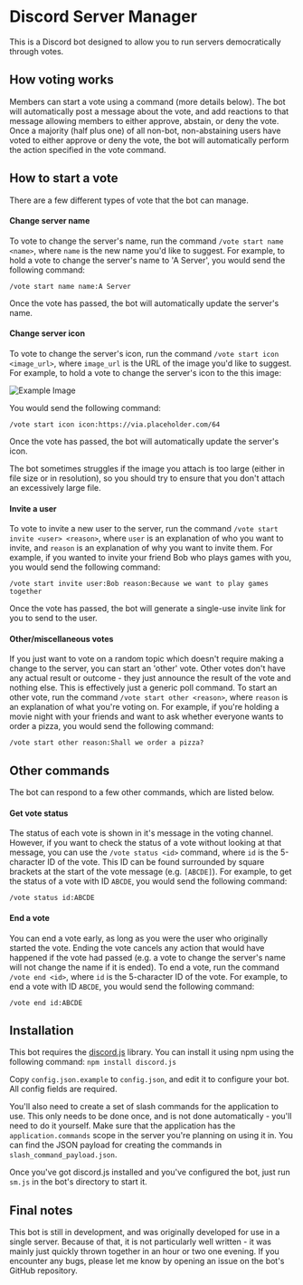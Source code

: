 # Discord Server Manager

This is a Discord bot designed to allow you to run servers democratically through votes.

## How voting works
Members can start a vote using a command (more details below). The bot will automatically post a message about the vote, and add reactions to that message allowing members to either approve, abstain, or deny the vote. Once a majority (half plus one) of all non-bot, non-abstaining users have voted to either approve or deny the vote, the bot will automatically perform the action specified in the vote command.

## How to start a vote
There are a few different types of vote that the bot can manage.

#### Change server name
To vote to change the server's name, run the command `/vote start name <name>`, where `name` is the new name you'd like to suggest. For example, to hold a vote to change the server's name to 'A Server', you would send the following command:

```/vote start name name:A Server```

Once the vote has passed, the bot will automatically update the server's name.

#### Change server icon
To vote to change the server's icon, run the command `/vote start icon <image_url>`, where `image_url` is the URL of the image you'd like to suggest. For example, to hold a vote to change the server's icon to the this image:

![Example Image](https://via.placeholder.com/64)

You would send the following command:

```/vote start icon icon:https://via.placeholder.com/64```

Once the vote has passed, the bot will automatically update the server's icon.

The bot sometimes struggles if the image you attach is too large (either in file size or in resolution), so you should try to ensure that you don't attach an excessively large file.

#### Invite a user
To vote to invite a new user to the server, run the command `/vote start invite <user> <reason>`, where `user` is an explanation of who you want to invite, and `reason` is an explanation of why you want to invite them. For example, if you wanted to invite your friend Bob who plays games with you, you would send the following command:

```/vote start invite user:Bob reason:Because we want to play games together```

Once the vote has passed, the bot will generate a single-use invite link for you to send to the user.

#### Other/miscellaneous votes
If you just want to vote on a random topic which doesn't require making a change to the server, you can start an 'other' vote. Other votes don't have any actual result or outcome - they just announce the result of the vote and nothing else. This is effectively just a generic poll command. To start an other vote, run the command `/vote start other <reason>`, where `reason` is an explanation of what you're voting on. For example, if you're holding a movie night with your friends and want to ask whether everyone wants to order a pizza, you would send the following command:

```/vote start other reason:Shall we order a pizza?```

## Other commands
The bot can respond to a few other commands, which are listed below.

#### Get vote status
The status of each vote is shown in it's message in the voting channel. However, if you want to check the status of a vote without looking at that message, you can use the `/vote status <id>` command, where `id` is the 5-character ID of the vote. This ID can be found surrounded by square brackets at the start of the vote message (e.g. `[ABCDE]`). For example, to get the status of a vote with ID `ABCDE`, you would send the following command:

```/vote status id:ABCDE```

#### End a vote
You can end a vote early, as long as you were the user who originally started the vote. Ending the vote cancels any action that would have happened if the vote had passed (e.g. a vote to change the server's name will not change the name if it is ended). To end a vote, run the command `/vote end <id>`, where `id` is the 5-character ID of the vote. For example, to end a vote with ID `ABCDE`, you would send the following command:

```/vote end id:ABCDE```


## Installation
This bot requires the [discord.js](https://discord.js.org/) library. You can install it using npm using the following command: `npm install discord.js`

Copy `config.json.example` to `config.json`, and edit it to configure your bot. All config fields are required.

You'll also need to create a set of slash commands for the application to use. This only needs to be done once, and is not done automatically - you'll need to do it yourself. Make sure that the application has the `application.commands` scope in the server you're planning on using it in. You can find the JSON payload for creating the commands in `slash_command_payload.json`.

Once you've got discord.js installed and you've configured the bot, just run `sm.js` in the bot's directory to start it.

## Final notes
This bot is still in development, and was originally developed for use in a single server. Because of that, it is not particularly well written - it was mainly just quickly thrown together in an hour or two one evening. If you encounter any bugs, please let me know by opening an issue on the bot's GitHub repository.
